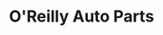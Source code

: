 ---
title: "O'Reilly Auto Parts"
url: /indianapolis/oreilly-auto-parts-rockville-road/
shop: Autoteile
---